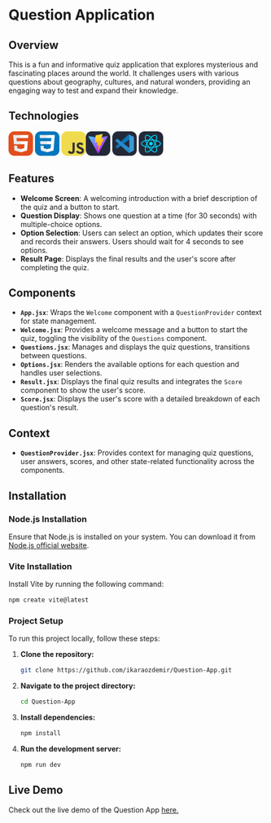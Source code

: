 # Question Application

## Overview

This is a fun and informative quiz application that explores mysterious and fascinating places around the world. It challenges users with various questions about geography, cultures, and natural wonders, providing an engaging way to test and expand their knowledge.

## Technologies

<img src="./public/icons/HTML.svg" width="48"> <img src="./public/icons/CSS.svg" width="48"> <img src="./public/icons/JavaScript.svg" width="48"><img src="./public/icons/Vite-Dark.svg" width="48"> <img src="./public/icons/VSCode-Dark.svg" width="48"> <img src="./public/icons/React-Dark.svg" width="48">

## Features

- **Welcome Screen**: A welcoming introduction with a brief description of the quiz and a button to start.
- **Question Display**: Shows one question at a time (for 30 seconds) with multiple-choice options.
- **Option Selection**: Users can select an option, which updates their score and records their answers. Users should wait for 4 seconds to see options.
- **Result Page**: Displays the final results and the user's score after completing the quiz.

## Components

- **`App.jsx`**: Wraps the `Welcome` component with a `QuestionProvider` context for state management.
- **`Welcome.jsx`**: Provides a welcome message and a button to start the quiz, toggling the visibility of the `Questions` component.
- **`Questions.jsx`**: Manages and displays the quiz questions, transitions between questions.
- **`Options.jsx`**: Renders the available options for each question and handles user selections.
- **`Result.jsx`**: Displays the final quiz results and integrates the `Score` component to show the user's score.
- **`Score.jsx`**: Displays the user's score with a detailed breakdown of each question's result.

## Context

- **`QuestionProvider.jsx`**: Provides context for managing quiz questions, user answers, scores, and other state-related functionality across the components.

## Installation

### Node.js Installation

Ensure that Node.js is installed on your system. You can download it from [Node.js official website](https://nodejs.org/).

### Vite Installation

Install Vite by running the following command:

```bash
npm create vite@latest
```
### Project Setup

To run this project locally, follow these steps:

1. **Clone the repository:**

   ```bash
   git clone https://github.com/ikaraozdemir/Question-App.git
    ```

2. **Navigate to the project directory:**

    ```bash
    cd Question-App
    ```

3. **Install dependencies:**

    ```bash
    npm install
    ```

4. **Run the development server:**

    ```bash
    npm run dev
    ```

 ## Live Demo

 Check out the live demo of the Question App [here.](https://unique-praline-2fb13d.netlify.app/)